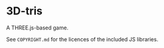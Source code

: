 # 3D-tris

A THREE.js-based game.

See `COPYRIGHT.md` for the licences of the included JS libraries.
